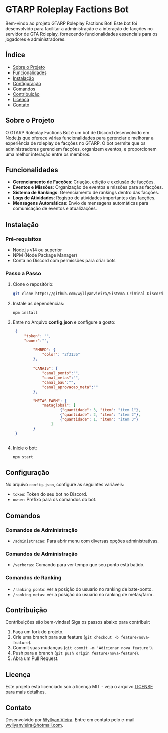 # GTARP Roleplay Factions Bot

Bem-vindo ao projeto GTARP Roleplay Factions Bot! Este bot foi desenvolvido para facilitar a administração e a interação de facções no servidor de GTA Roleplay, fornecendo funcionalidades essenciais para os jogadores e administradores.

## Índice

- [Sobre o Projeto](#sobre-o-projeto)
- [Funcionalidades](#funcionalidades)
- [Instalação](#instalação)
- [Configuração](#configuração)
- [Comandos](#comandos)
- [Contribuição](#contribuição)
- [Licença](#licença)
- [Contato](#contato)

## Sobre o Projeto

O GTARP Roleplay Factions Bot é um bot de Discord desenvolvido em Node.js que oferece várias funcionalidades para gerenciar e melhorar a experiência de roleplay de facções no GTARP. O bot permite que os administradores gerenciem facções, organizem eventos, e proporcionem uma melhor interação entre os membros.

## Funcionalidades

- **Gerenciamento de Facções**: Criação, edição e exclusão de facções.
- **Eventos e Missões**: Organização de eventos e missões para as facções.
- **Sistema de Rankings**: Gerenciamento de rankings dentro das facções.
- **Logs de Atividades**: Registro de atividades importantes das facções.
- **Mensagens Automáticas**: Envio de mensagens automáticas para comunicação de eventos e atualizações.

## Instalação

### Pré-requisitos

- Node.js v14 ou superior
- NPM (Node Package Manager)
- Conta no Discord com permissões para criar bots

### Passo a Passo

1. Clone o repositório:

   ```bash
   git clone https://github.com/wyllyanvieira/Sistema-Criminal-Discord.Js-Bot.git
   ```

2. Instale as dependências:

   ```bash
   npm install
   ```

3. Entre no Arquivo **config.json** e configure a gosto:

   ```json
    {
        "token": "",
        "owner":"",

            "EMBED": {
                "color": "2f3136"
            },

            "CANAIS": {
                "canal_ponto":"",
                "canal_metas":"",
                "canal_bau":"",
                "canal_aprovacao_meta":""
            },

            "METAS_FARM": {
                "metaglobal": [
                        {"quantidade": 3, "item": "item 1"},
                        {"quantidade": 2, "item": "item 2"},
                        {"quantidade": 1, "item": "item 3"}
                    ]
            }
    }



4. Inicie o bot:
   ```bash
   npm start
   ```

## Configuração

No arquivo `config.json`, configure as seguintes variáveis:

- `token`: Token do seu bot no Discord.
- `owner`: Prefixo para os comandos do bot.

## Comandos

### Comandos de Administração

- `/administracao`: Para abrir menu com diversas opções administrativas.

### Comandos de Administração

- `/verhoras`: Comando para ver tempo que seu ponto está batido.

### Comandos de Ranking

- `/ranking ponto`: ver a posição do usuario no ranking de bate-ponto.
- `/ranking metas`: ver a posição do usuario no ranking de metas/farm .

## Contribuição

Contribuições são bem-vindas! Siga os passos abaixo para contribuir:

1. Faça um fork do projeto.
2. Crie uma branch para sua feature (`git checkout -b feature/nova-feature`).
3. Commit suas mudanças (`git commit -m 'Adicionar nova feature'`).
4. Push para a branch (`git push origin feature/nova-feature`).
5. Abra um Pull Request.

## Licença

Este projeto está licenciado sob a licença MIT - veja o arquivo [LICENSE](LICENSE) para mais detalhes.

## Contato

Desenvolvido por [Wyllyan Vieira](https://github.com/seu-wyllyanvieira). Entre em contato pelo e-mail wyllyanvieira@hotmail.com.
